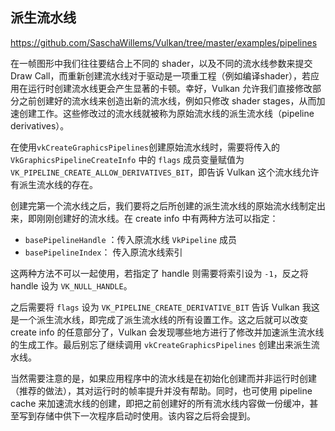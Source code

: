 ## 派生流水线

<https://github.com/SaschaWillems/Vulkan/tree/master/examples/pipelines>

在一帧图形中我们往往要结合上不同的 shader，以及不同的流水线参数来提交 Draw Call，而重新创建流水线对于驱动是一项重工程（例如编译shader），若应用在运行时创建流水线更会产生显著的卡顿。幸好，Vulkan 允许我们直接修改部分之前创建好的流水线来创造出新的流水线，例如只修改 shader stages，从而加速创建工作。这些修改过的流水线就被称为原始流水线的派生流水线（pipeline derivatives）。

在使用`vkCreateGraphicsPipelines`创建原始流水线时，需要将传入的`VkGraphicsPipelineCreateInfo` 中的 `flags` 成员变量赋值为 `VK_PIPELINE_CREATE_ALLOW_DERIVATIVES_BIT`，即告诉 Vulkan 这个流水线允许有派生流水线的存在。

创建完第一个流水线之后，我们要将之后所创建的派生流水线的原始流水线制定出来，即刚刚创建好的流水线。在 create info 中有两种方法可以指定：

* `basePipelineHandle` ：传入原流水线 `VkPipeline` 成员
* `basePipelineIndex`： 传入原流水线索引

这两种方法不可以一起使用，若指定了 handle 则需要将索引设为 `-1`，反之将 handle 设为 `VK_NULL_HANDLE`。

之后需要将 `flags` 设为 `VK_PIPELINE_CREATE_DERIVATIVE_BIT` 告诉 Vulkan 我这是一个派生流水线，即完成了派生流水线的所有设置工作。这之后就可以改变 create info 的任意部分了，Vulkan 会发现哪些地方进行了修改并加速派生流水线的生成工作。最后别忘了继续调用 `vkCreateGraphicsPipelines` 创建出来派生流水线。

当然需要注意的是，如果应用程序中的流水线是在初始化创建而并非运行时创建（推荐的做法），其对运行时的帧率提升并没有帮助。同时，也可使用 pipeline cache 来加速流水线的创建，即把之前创建好的所有流水线内容做一份缓冲，甚至写到存储中供下一次程序启动时使用。该内容之后将会提到。